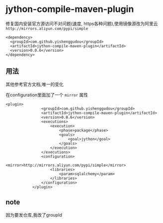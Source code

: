 # jython-compile-maven-plugin

修复国内安装官方源访问不对问题(速度, https各种问题),使用镜像源改为阿里云`http://mirrors.aliyun.com/pypi/simple`

```
<dependency>
  <groupId>com.github.yishenggudou</groupId>
  <artifactId>jython-compile-maven-plugin</artifactId>
  <version>0.0.6</version>
</dependency>
```

## 用法

其他参考官方文档,唯一的变化

在configuration里面加了一个 `mirror` 属性

```
<plugin>
                <groupId>com.github.yishenggudou</groupId>
                <artifactId>jython-compile-maven-plugin</artifactId>
                <version>0.0.6</version>
                <executions>
                    <execution>
                        <phase>package</phase>
                        <goals>
                            <goal>jython</goal>
                        </goals>
                    </execution>
                </executions>
                <configuration>
                    <mirror>http://mirrors.aliyun.com/pypi/simple</mirror>
                    <libraries>
                        <param>sqlalchemy</param>
                    </libraries>
                </configuration>
            </plugin>
```

## note

因为要发仓库,我改了groupId
